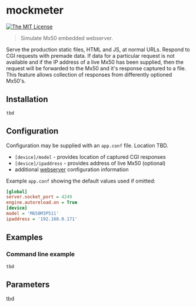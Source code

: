 # **mockmeter**

[![The MIT License](https://img.shields.io/badge/license-MIT-orange.svg?style=flat-square)](http://opensource.org/licenses/MIT)

> Simulate Mx50 embedded webserver.

Serve the production static files, HTML and JS, at normal URLs.  Respond to CGI requests with premade data.  If data for a particular request is not available and if the IP address of a live Mx50 has been supplied, then the request will be forwarded to the Mx50 and it's response captured to a file.  This feature allows collection of responses from differently optioned Mx50's.

## Installation

```shell
tbd
```

## Configuration

Configuration may be supplied with an `app.conf` file.  Location TBD.

* `[device]/model` - provides location of captured CGI responses
* `[device]/ipaddress` - provides address of live Mx50 (optional)
* additional [webserver](https://docs.cherrypy.org/en/latest/config.html#configuration-files) configuration information

Example `app.conf` showing the default values used if omitted:

```ini
[global]
server.socket_port = 4249
engine.autoreload.on = True
[device]
model = 'M650M3P511'
ipaddress = '192.168.0.171'
```

## Examples

### Command line example

```shell
tbd
```

## Parameters

tbd
